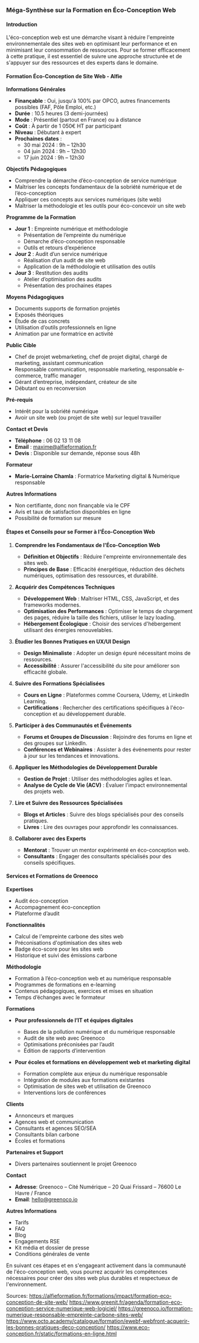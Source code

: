 ### Méga-Synthèse sur la Formation en Éco-Conception Web

#### Introduction
L'éco-conception web est une démarche visant à réduire l'empreinte environnementale des sites web en optimisant leur performance et en minimisant leur consommation de ressources. Pour se former efficacement à cette pratique, il est essentiel de suivre une approche structurée et de s'appuyer sur des ressources et des experts dans le domaine.

#### Formation Éco-Conception de Site Web - Alfie

**Informations Générales**
- **Finançable** : Oui, jusqu'à 100% par OPCO, autres financements possibles (FAF, Pôle Emploi, etc.)
- **Durée** : 10.5 heures (3 demi-journées)
- **Mode** : Présentiel (partout en France) ou à distance
- **Coût** : À partir de 1 050€ HT par participant
- **Niveau** : Débutant à expert
- **Prochaines dates** :
  - 30 mai 2024 : 9h – 12h30
  - 04 juin 2024 : 9h – 12h30
  - 17 juin 2024 : 9h – 12h30

**Objectifs Pédagogiques**
- Comprendre la démarche d’éco-conception de service numérique
- Maîtriser les concepts fondamentaux de la sobriété numérique et de l’éco-conception
- Appliquer ces concepts aux services numériques (site web)
- Maîtriser la méthodologie et les outils pour éco-concevoir un site web

**Programme de la Formation**
- **Jour 1** : Empreinte numérique et méthodologie
  - Présentation de l’empreinte du numérique
  - Démarche d’éco-conception responsable
  - Outils et retours d’expérience
- **Jour 2** : Audit d’un service numérique
  - Réalisation d’un audit de site web
  - Application de la méthodologie et utilisation des outils
- **Jour 3** : Restitution des audits
  - Atelier d’optimisation des audits
  - Présentation des prochaines étapes

**Moyens Pédagogiques**
- Documents supports de formation projetés
- Exposés théoriques
- Étude de cas concrets
- Utilisation d’outils professionnels en ligne
- Animation par une formatrice en activité

**Public Cible**
- Chef de projet webmarketing, chef de projet digital, chargé de marketing, assistant communication
- Responsable communication, responsable marketing, responsable e-commerce, traffic manager
- Gérant d’entreprise, indépendant, créateur de site
- Débutant ou en reconversion

**Pré-requis**
- Intérêt pour la sobriété numérique
- Avoir un site web (ou projet de site web) sur lequel travailler

**Contact et Devis**
- **Téléphone** : 06 02 13 11 08
- **Email** : maxime@alfieformation.fr
- **Devis** : Disponible sur demande, réponse sous 48h

**Formateur**
- **Marie-Lorraine Chamla** : Formatrice Marketing digital & Numérique responsable

**Autres Informations**
- Non certifiante, donc non finançable via le CPF
- Avis et taux de satisfaction disponibles en ligne
- Possibilité de formation sur mesure

#### Étapes et Conseils pour se Former à l'Éco-Conception Web

1. **Comprendre les Fondamentaux de l'Éco-Conception Web**
   - **Définition et Objectifs** : Réduire l'empreinte environnementale des sites web.
   - **Principes de Base** : Efficacité énergétique, réduction des déchets numériques, optimisation des ressources, et durabilité.

2. **Acquérir des Compétences Techniques**
   - **Développement Web** : Maîtriser HTML, CSS, JavaScript, et des frameworks modernes.
   - **Optimisation des Performances** : Optimiser le temps de chargement des pages, réduire la taille des fichiers, utiliser le lazy loading.
   - **Hébergement Écologique** : Choisir des services d'hébergement utilisant des énergies renouvelables.

3. **Étudier les Bonnes Pratiques en UX/UI Design**
   - **Design Minimaliste** : Adopter un design épuré nécessitant moins de ressources.
   - **Accessibilité** : Assurer l'accessibilité du site pour améliorer son efficacité globale.

4. **Suivre des Formations Spécialisées**
   - **Cours en Ligne** : Plateformes comme Coursera, Udemy, et LinkedIn Learning.
   - **Certifications** : Rechercher des certifications spécifiques à l'éco-conception et au développement durable.

5. **Participer à des Communautés et Événements**
   - **Forums et Groupes de Discussion** : Rejoindre des forums en ligne et des groupes sur LinkedIn.
   - **Conférences et Webinaires** : Assister à des événements pour rester à jour sur les tendances et innovations.

6. **Appliquer les Méthodologies de Développement Durable**
   - **Gestion de Projet** : Utiliser des méthodologies agiles et lean.
   - **Analyse de Cycle de Vie (ACV)** : Évaluer l'impact environnemental des projets web.

7. **Lire et Suivre des Ressources Spécialisées**
   - **Blogs et Articles** : Suivre des blogs spécialisés pour des conseils pratiques.
   - **Livres** : Lire des ouvrages pour approfondir les connaissances.

8. **Collaborer avec des Experts**
   - **Mentorat** : Trouver un mentor expérimenté en éco-conception web.
   - **Consultants** : Engager des consultants spécialisés pour des conseils spécifiques.

#### Services et Formations de Greenoco

**Expertises**
- Audit éco-conception
- Accompagnement éco-conception
- Plateforme d’audit

**Fonctionnalités**
- Calcul de l'empreinte carbone des sites web
- Préconisations d'optimisation des sites web
- Badge éco-score pour les sites web
- Historique et suivi des émissions carbone

**Méthodologie**
- Formation à l’éco-conception web et au numérique responsable
- Programmes de formations en e-learning
- Contenus pédagogiques, exercices et mises en situation
- Temps d’échanges avec le formateur

**Formations**
- **Pour professionnels de l’IT et équipes digitales**
  - Bases de la pollution numérique et du numérique responsable
  - Audit de site web avec Greenoco
  - Optimisations préconisées par l’audit
  - Édition de rapports d’intervention

- **Pour écoles et formations en développement web et marketing digital**
  - Formation complète aux enjeux du numérique responsable
  - Intégration de modules aux formations existantes
  - Optimisation de sites web et utilisation de Greenoco
  - Interventions lors de conférences

**Clients**
- Annonceurs et marques
- Agences web et communication
- Consultants et agences SEO/SEA
- Consultants bilan carbone
- Écoles et formations

**Partenaires et Support**
- Divers partenaires soutiennent le projet Greenoco

**Contact**
- **Adresse**: Greenoco – Cité Numérique – 20 Quai Frissard – 76600 Le Havre / France
- **Email**: hello@greenoco.io

**Autres Informations**
- Tarifs
- FAQ
- Blog
- Engagements RSE
- Kit média et dossier de presse
- Conditions générales de vente

En suivant ces étapes et en s'engageant activement dans la communauté de l'éco-conception web, vous pourrez acquérir les compétences nécessaires pour créer des sites web plus durables et respectueux de l'environnement.

Sources:
https://alfieformation.fr/formations/impact/formation-eco-conception-de-site-web/
https://www.greenit.fr/agenda/formation-eco-conception-service-numerique-web-logiciel/
https://greenoco.io/formation-numerique-responsable-empreinte-carbone-sites-web/
https://www.octo.academy/catalogue/formation/ewebf-webfront-acquerir-les-bonnes-pratiques-deco-conception/
https://www.eco-conception.fr/static/formations-en-ligne.html